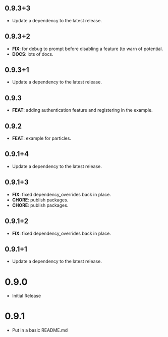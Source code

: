 ## 0.9.3+3

 - Update a dependency to the latest release.

## 0.9.3+2

 - **FIX**: for debug to prompt before disabling a feature (to warn of potential.
 - **DOCS**: lots of docs.

## 0.9.3+1

 - Update a dependency to the latest release.

## 0.9.3

 - **FEAT**: adding authentication feature and registering in the example.

## 0.9.2

 - **FEAT**: example for particles.

## 0.9.1+4

 - Update a dependency to the latest release.

## 0.9.1+3

 - **FIX**: fixed dependency_overrides back in place.
 - **CHORE**: publish packages.
 - **CHORE**: publish packages.

## 0.9.1+2

 - **FIX**: fixed dependency_overrides back in place.

## 0.9.1+1

 - Update a dependency to the latest release.

# 0.9.0
- Initial Release

# 0.9.1
- Put in a basic README.md

